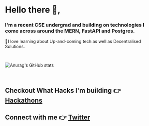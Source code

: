 # Hello there 👋, 

### I'm a recent CSE undergrad and building on technologies I come across around the MERN, FastAPI and Postgres. 

🔹I love learning about Up-and-coming tech as well as Decentralised Solutions. 

<br/>

![Anurag's GitHub stats](https://github-readme-stats.vercel.app/api?username=dracry0&show=reviews,discussions_started,discussions_answered,prs_merged,prs_merged_percentage_icons=true&theme=radical)

<br/>

## Checkout What Hacks I'm building 👉 [Hackathons](https://devpost.com/DRACrY0?ref_content=user-portfolio&ref_feature=portfolio&ref_medium=global-nav)

## Connect with me 👉 [Twitter](https://twitter.com/_DRACrY)


